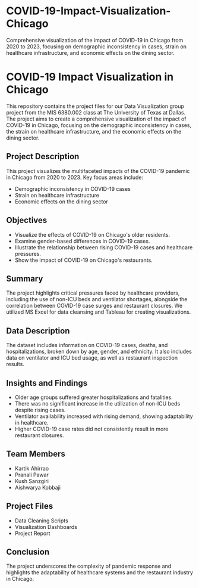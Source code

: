 # COVID-19-Impact-Visualization-Chicago
Comprehensive visualization of the impact of COVID-19 in Chicago from 2020 to 2023, focusing on demographic inconsistency in cases, strain on healthcare infrastructure, and economic effects on the dining sector.

# COVID-19 Impact Visualization in Chicago

This repository contains the project files for our Data Visualization group project from the MIS 6380.002 class at The University of Texas at Dallas. The project aims to create a comprehensive visualization of the impact of COVID-19 in Chicago, focusing on the demographic inconsistency in cases, the strain on healthcare infrastructure, and the economic effects on the dining sector.

## Project Description
This project visualizes the multifaceted impacts of the COVID-19 pandemic in Chicago from 2020 to 2023. Key focus areas include:
- Demographic inconsistency in COVID-19 cases
- Strain on healthcare infrastructure
- Economic effects on the dining sector

## Objectives
- Visualize the effects of COVID-19 on Chicago's older residents.
- Examine gender-based differences in COVID-19 cases.
- Illustrate the relationship between rising COVID-19 cases and healthcare pressures.
- Show the impact of COVID-19 on Chicago's restaurants.

## Summary
The project highlights critical pressures faced by healthcare providers, including the use of non-ICU beds and ventilator shortages, alongside the correlation between COVID-19 case surges and restaurant closures. We utilized MS Excel for data cleansing and Tableau for creating visualizations.

## Data Description
The dataset includes information on COVID-19 cases, deaths, and hospitalizations, broken down by age, gender, and ethnicity. It also includes data on ventilator and ICU bed usage, as well as restaurant inspection results.

## Insights and Findings
- Older age groups suffered greater hospitalizations and fatalities.
- There was no significant increase in the utilization of non-ICU beds despite rising cases.
- Ventilator availability increased with rising demand, showing adaptability in healthcare.
- Higher COVID-19 case rates did not consistently result in more restaurant closures.

## Team Members
- Kartik Ahirrao
- Pranali Pawar
- Kush Sanzgiri
- Aishwarya Kobbaji

## Project Files
- Data Cleaning Scripts
- Visualization Dashboards
- Project Report

## Conclusion
The project underscores the complexity of pandemic response and highlights the adaptability of healthcare systems and the restaurant industry in Chicago.


